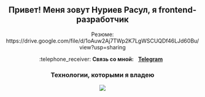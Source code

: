 <div id="header" align="center">
	<h2>Привет! Меня зовут Нуриев Расул, я frontend-разработчик</h2>
</div>

<p align="center">
	Резюме: https://drive.google.com/file/d/1oAuw2Aj7TWp2K7LgWSCUQDf46LJd60Bu/view?usp=sharing
</p>

<p align="center">
	:telephone_receiver: <b>Связь со мной:</b> &nbsp; <b><a href="https://t.me/tevirphello">Telegram</a></b>  &nbsp
</p>
<div id="technologies" align="center" display="inline">
	<h3>Технологии, которыми я владею</h3>    
	<img src="https://skillicons.dev/icons?i=next,react,ts,tailwind,git,html,css,js,figma,postman,formik,yup" />
</div>






